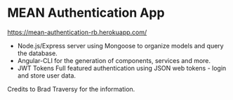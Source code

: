 # MEAN Authentication App
https://mean-authentication-rb.herokuapp.com/

- Node.js/Express server using Mongoose to organize models and query the database.
- Angular-CLI for the generation of components, services and more.
-  JWT Tokens Full featured authentication using JSON web tokens - login and store user data.

Credits to Brad Traversy for the information.